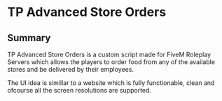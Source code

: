 # TP Advanced Store Orders

## Summary
TP Advanced Store Orders is a custom script made for FiveM Roleplay Servers which allows the players to order food from any of the available stores and be delivered by their employees.

The UI idea is simillar to a website which is fully functionable, clean and ofcourse all the screen resolutions are supported.
